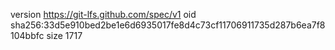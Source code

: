version https://git-lfs.github.com/spec/v1
oid sha256:33d5e910bed2be1e6d6935017fe8d4c73cf11706911735d287b6ea7f8104bbfc
size 1717
